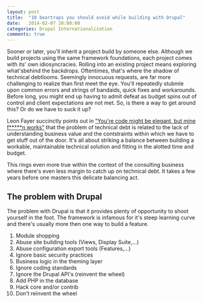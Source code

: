 ```yaml
---
layout: post
title:  "10 beartraps you should avoid while building with Drupal"
date:   2014-02-07 20:00:00
categories: Drupal Internationalization
comments: true
---
```


Sooner or later, you'll inherit a project build by someone else. Although we
build projects using the same framework foundations, each project comes with
its' own idiosyncracies. Rolling into an existing project means exploring what'sbehind the backdrops. Oftentimes, that's where the shadow of technical debtlooms. Seemingly innocuous requests, are far more challenging to realize than first meet the eye. You'll repeatedly stubmle upon common errors and strings of bandaids, quick fixes and workarounds. Before long, you might end up having to admit defeat as budget spins out of control and client expectations are not met. So, is there a way to get around this? Or do we have to suck it up?

Leon Fayer succinctly points out in ["You're code might be elegant, but mine f*****n works"](http://omniti.com/seeds/your-code-may-be-elegant) that the problem of technical debt is related to the lack of understanding business value and the contstraints within which we have to get stuff out of the door. It's all about striking a balance between building a workable, maintainable technical solution and fitting in the alotted time and budget.

This rings even more true within the context of the consulting business where there's even less margin to catch up on technical debt. It takes a few years before one masters this delicate balancing act.

## The problem with Drupal

The problem with Drupal is that it provides plenty of opportunity to shoot
yourself in the foot. The framework is infamous for it's steep learning curve and there's usually more then one way to build a feature.

1. Module shopping
5. Abuse site building tools (Views, Display Suite,...)
8. Abuse configuration export tools (Features,...)
9. Ignore basic security practices
2. Business logic in the theming layer
6. Ignore coding standards
7. Ignore the Drupal API's (reinvent the wheel)
4. Add PHP in the database
3. Hack core and/or contrib
10. Don't reïnvent the wheel


